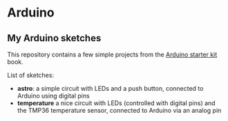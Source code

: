 # Arduino
## My Arduino sketches

This repository contains a few simple projects from the [Arduino starter kit](https://store.arduino.cc/genuino-starter-kit) book.

List of sketches:
* **astro**: a simple circuit with LEDs and a push button, connected to Arduino using digital pins
* **temperature** a nice circuit with LEDs (controlled with digital pins) and the TMP36 temperature sensor, connected to Arduino via an analog pin